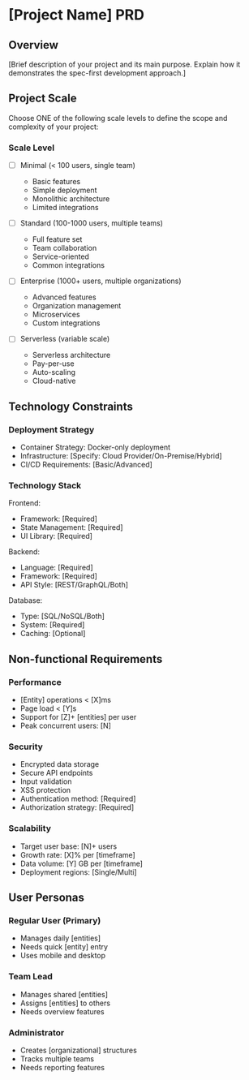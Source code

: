 # [Project Name] PRD

## Overview

[Brief description of your project and its main purpose. Explain how it demonstrates the spec-first development approach.]

## Project Scale

Choose ONE of the following scale levels to define the scope and complexity of your project:

### Scale Level
- [ ] Minimal (< 100 users, single team)
  - Basic features
  - Simple deployment
  - Monolithic architecture
  - Limited integrations
  
- [ ] Standard (100-1000 users, multiple teams)
  - Full feature set
  - Team collaboration
  - Service-oriented
  - Common integrations
  
- [ ] Enterprise (1000+ users, multiple organizations)
  - Advanced features
  - Organization management
  - Microservices
  - Custom integrations
  
- [ ] Serverless (variable scale)
  - Serverless architecture
  - Pay-per-use
  - Auto-scaling
  - Cloud-native

## Technology Constraints

### Deployment Strategy
- Container Strategy: Docker-only deployment
- Infrastructure: [Specify: Cloud Provider/On-Premise/Hybrid]
- CI/CD Requirements: [Basic/Advanced]

### Technology Stack
Frontend:
- Framework: [Required]
- State Management: [Required]
- UI Library: [Required]

Backend:
- Language: [Required]
- Framework: [Required]
- API Style: [REST/GraphQL/Both]

Database:
- Type: [SQL/NoSQL/Both]
- System: [Required]
- Caching: [Optional]

## Non-functional Requirements

### Performance
- [Entity] operations < [X]ms
- Page load < [Y]s
- Support for [Z]+ [entities] per user
- Peak concurrent users: [N]

### Security
- Encrypted data storage
- Secure API endpoints
- Input validation
- XSS protection
- Authentication method: [Required]
- Authorization strategy: [Required]

### Scalability
- Target user base: [N]+ users
- Growth rate: [X]% per [timeframe]
- Data volume: [Y] GB per [timeframe]
- Deployment regions: [Single/Multi]

## User Personas

### Regular User (Primary)
- Manages daily [entities]
- Needs quick [entity] entry
- Uses mobile and desktop

### Team Lead
- Manages shared [entities]
- Assigns [entities] to others
- Needs overview features

### Administrator
- Creates [organizational] structures
- Tracks multiple teams
- Needs reporting features
